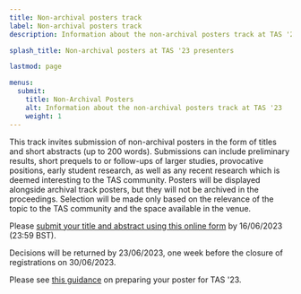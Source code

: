 ```yaml
---
title: Non-archival posters track
label: Non-archival posters track
description: Information about the non-archival posters track at TAS '23

splash_title: Non-archival posters at TAS '23 presenters

lastmod: page

menus:
  submit:
    title: Non-Archival Posters
    alt: Information about the non-archival posters track at TAS '23
    weight: 1
---
```


<p>This track invites submission of non-archival posters in the form of titles and short abstracts (up to 200 words). Submissions can include preliminary results, short prequels to or follow-ups of larger studies, provocative positions, early student research, as well as any recent research which is deemed interesting to the TAS community. Posters will be displayed alongside archival track posters, but they will not be archived in the proceedings. Selection will be made only based on the relevance of the topic to the TAS community and the space available in the venue.</p>

<p>Please <a href="https://forms.office.com/e/wXJA1TA5et">submit your title and abstract using this online form</a> by 16/06/2023 (23:59 BST).</p>

<p>Decisions will be returned by 23/06/2023, one week before the closure of registrations on 30/06/2023.</p>

<p>Please see <a href="{{ "/attend/poster-instructions/" | relative_url }}" title="Poster instructions">this guidance</a> on preparing your poster for TAS '23.